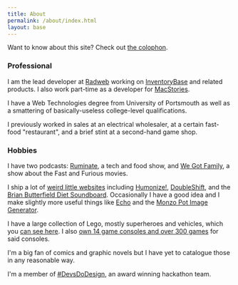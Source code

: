 ```yaml
---
title: About
permalink: /about/index.html
layout: base
---
```


Want to know about this site? Check out [the colophon](/about/colophon).

### Professional

I am the lead developer at [Radweb](https://radweb.com) working on [InventoryBase](http://inventorybase.com/) and related products. I also work part-time as a developer for [MacStories](https://www.macstories.net).

I have a Web Technologies degree from University of Portsmouth as well as a smattering of basically-useless college-level qualifications.

I previously worked in sales at an electrical wholesaler, at a certain fast-food "restaurant", and a brief stint at a second-hand game shop.

### Hobbies

I have two podcasts: [Ruminate](https://ruminatepodcast.com), a tech and food show, and [We Got Family](https://wegot.family), a show about the Fast and Furious movies.

I ship a lot of [weird little websites](/projects) including [Humonize!](https://hum.rknight.me/), [DoubleShift](https://doubleshift.rknight.me/), and the [Brian Butterfield Diet Soundboard](https://treatday.rknight.me/). Occasionally I have a good idea and I make slightly more useful things like [Echo](https://echo.rknight.me/) and the [Monzo Pot Image Generator](https://potimages.rknight.me/).

I have a large collection of Lego, mostly superheroes and vehicles, which you [can see here](/collections/lego). I also [own 14 game consoles and over 300 games](/collections/games) for said consoles.

I'm a big fan of comics and graphic novels but I have yet to catalogue those in any reasonable way.

I'm a member of [#DevsDoDesign](http://devsdodesign.com), an award winning hackathon team.